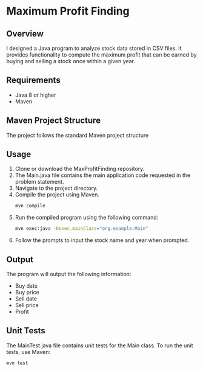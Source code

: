 
# Maximum Profit Finding

## Overview
I designed a Java program to analyze stock data stored in CSV files. It provides functionality to compute the maximum profit that can be earned by buying and selling a stock once within a given year.

## Requirements
- Java 8 or higher
- Maven

## Maven Project Structure
The project follows the standard Maven project structure

## Usage
1. Clone or download the MaxProfitFinding repository.
2. The Main.java file contains the main application code requested in the problem statement.
3. Navigate to the project directory.
4. Compile the project using Maven.
    ```bash
    mvn compile
    ```
5. Run the compiled program using the following command:
    ```bash
    mvn exec:java -Dexec.mainClass="org.example.Main"
    ```
6. Follow the prompts to input the stock name and year when prompted.

## Output
The program will output the following information:
- Buy date
- Buy price
- Sell date
- Sell price
- Profit




## Unit Tests

The MainTest.java file contains unit tests for the Main class. To run the unit tests, use Maven:

```bash
mvn test
```



